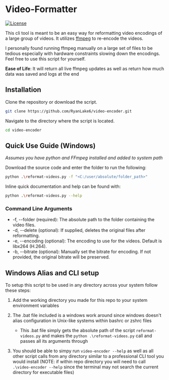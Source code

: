 # Video-Formatter

[![License](https://img.shields.io/github/license/RyanLake6/video-encoder)](https://github.com/RyanLake6/video-encoder/blob/main/LICENSE)

This cli tool is meant to be an easy way for reformatting video encodings of a large group of videos. It utilizes [ffmpeg](https://ffmpeg.org/) to re-encode the videos.

I personally found running ffmpeg manually on a large set of files to be tedious especially with hardware constraints slowing down the encodings. Feel free to use this script for yourself.

**Ease of Life**: It will return all live ffmpeg updates as well as return how much data was saved and logs at the end

## Installation

Clone the repository or download the script.

```bash
git clone https://github.com/RyanLake6/video-encoder.git
```

Navigate to the directory where the script is located.

```bash
cd video-encoder
```

## Quick Use Guide (Windows)

_Assumes you have python and FFmpeg installed and added to system path_

Download the source code and enter the folder to run the following:

```bash
python .\reformat-videos.py -f "<C:/user/absolute/folder_path>"
```

Inline quick documentation and help can be found with:

```bash
python .\reformat-videos.py --help
```

### Command Line Arguments

- -f, --folder (required): The absolute path to the folder containing the video files.
- -d, --delete (optional): If supplied, deletes the original files after reformatting.
- -e, --encoding (optional): The encoding to use for the videos. Default is libx264 (H.264).
- -b, --bitrate (optional): Manually set the bitrate for encoding. If not provided, the original bitrate will be preserved.

## **Windows** Alias and CLI setup

To setup this script to be used in any directory across your system follow these steps:

1. Add the working directory you made for this repo to your system environment variables

2. The .bat file included is a windows work around since windows doesn't alias configuration in Unix-like systems within bashrc or zshrc files

   - This .bat file simply gets the absolute path of the script `reformat-videos.py` and makes the `python .\reformat-videos.py` call and passes all its arguments through

3. You should be able to simpy run `video-encoder --help` as well as all other script calls from any directory similar to a professional CLI tool you would install (NOTE: if within repo directory you will need to call `.\video-encoder --help` since the terminal may not search the current directory for executable files)
